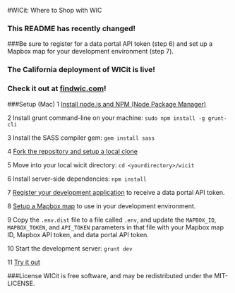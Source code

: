 #WICit: Where to Shop with WIC

### This README has recently changed!
###Be sure to register for a data portal API token (step 6) and set up a Mapbox map for your development environment (step 7).

### The California deployment of WICit is live!
### Check it out at [findwic.com](http://findwic.com)!

###Setup (Mac)
  1 [Install node.js and NPM (Node Package Manager)](http://blog.nodeknockout.com/post/65463770933/how-to-install-node-js-and-npm)
  
  2 Install grunt command-line on your machine: `sudo npm install -g grunt-cli`

  3 Install the SASS compiler gem: `gem install sass`
  
  4 [Fork the repository and setup a local clone](https://help.github.com/articles/fork-a-repo)
  
  5 Move into your local wicit directory: `cd <yourdirectory>/wicit`
  
  6 Install server-side dependencies: `npm install`
  
  7 [Register your development application](http://dev.socrata.com/register) to receive a data portal API token.
  
  8 [Setup a Mapbox map](https://www.mapbox.com/help/creating-new-map/) to use in your development environment.
  
  9 Copy the `.env.dist` file to a file called `.env`, and update the `MAPBOX_ID`, `MAPBOX_TOKEN`, and `API_TOKEN` parameters in that file with your Mapbox map ID, Mapbox API token, and data portal API token.
  
  10 Start the development server: `grunt dev`
  
  11 [Try it out](http://localhost:3000)

###License
WICit is free software, and may be redistributed under the MIT-LICENSE.
